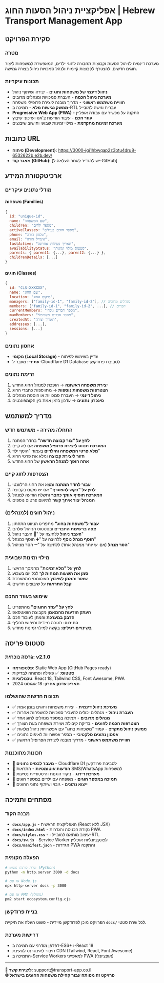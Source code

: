 # אפליקציית ניהול הסעות החוג | Hebrew Transport Management App

## סקירת הפרויקט

### מטרה
מערכת דינמית לניהול הסעות וקבוצות תחבורה לחוגי ילדים, המאפשרת למשפחות ליצור חוגים חדשים, להצטרף לקבוצות קיימות ולנהל סמכויות ניהול בצורה גמישה.

### תכונות עיקריות
- **ניהול דינמי של משפחות וחוגים** - יצירה ושיתוף ניהול
- **מערכת ניהול חכמה** - העברת סמכויות ומנהלים מרובים
- **חוויית משתמש ראשוני** - מדריך מובנה ליצירת פרופילי משפחה
- **ממשק נגישות מלא** - תמיכה ב-RTL עברית וגישה למובייל
- **Progressive Web App (PWA)** - התקנה על מכשיר עם עבודה אופליין
- **עוזר חכם** - עיבוד הודעות צ'אט ועדכוני שיבוץ
- **מערכת זמינות מתקדמת** - מילוי זמינות שבועי וחישוב שיבוצים

## כתובות URL

- **פיתוח (Development)**: https://3000-igi1hbwqap2z3btu4dru8-6532622b.e2b.dev/
- **מאגר קוד (GitHub)**: [יש להגדיר לאחר העלאה ל-GitHub]

## ארכיטקטורת המידע

### מודלי נתונים עיקריים

#### משפחות (Families)
```javascript
{
  id: "unique-id",
  name: "שם המשפחה", 
  children: "מספר ילדים",
  activeClasses: "מספר חוגים פעילים",
  phone: "טלפון הורה",
  email: "אימייל הורה",
  lastActive: "תאריך פעילות אחרונה",
  availabilityStatus: "סטטוס מילוי זמינות",
  parents: { parent1: {...}, parent2: {...} },
  childrenDetails: [...]
}
```

#### חוגים (Classes)
```javascript
{
  id: "CLS-XXXXXX",
  name: "שם החוג",
  location: "מיקום החוג",
  managers: ["family-id-1", "family-id-2"], // מנהלים מרובים
  members: ["family-id-1", "family-id-2", ...], // חברים
  currentMembers: "מספר חברים נוכחי",
  maxMembers: "מספר חברים מקסימלי",
  createdAt: "תאריך יצירה",
  addresses: [...],
  sessions: [...]
}
```

### אחסון נתונים
- **מקומי (Local Storage)** - עדיין בשימוש לפיתוח
- **עתידי**: מעבר ל-Cloudflare D1 Database לסביבת פרודקשן

### זרימת נתונים
1. **יצירת משפחה ראשונה** → הופכת למנהל החוג החדש
2. **הצטרפות משפחות נוספות** → מתווספות כחברי החוג
3. **ניהול דינמי** → העברת סמכויות או הוספת מנהלים
4. **סינכרון נתונים** → עדכון בזמן אמת בין הקומפוננטים

## מדריך למשתמש

### התחלה מהירה - משתמש חדש
1. **לחץ על "צור קבוצה חדשה"** בחדר המתנה
2. **המערכת תנווט ליצירת פרופיל משפחה** אם לא קיים
3. **מלא פרטי המשפחה והילדים** בעמוד "הוסף ילד"
4. **חזור ליצירת קבוצה** ומלא את פרטי החוג
5. **אתה הופך למנהל הראשון** של החוג החדש

### הצטרפות לחוג קיים
1. **עבור לחדר המתנה** ומצא את החוג הרלוונטי
2. **לחץ על "בקש להצטרף"** אם יש מקום בקבוצה
3. **המערכת תוסיף אותך כחבר** ותשלח הודעה למנהל
4. **המנהל יצור איתך קשר** לתיאום פרטים נוספים

### ניהול חוגים (למנהלים)
1. **עבור ל"משפחות בחוג"** מתפריט הניווט התחתון
2. **צפה ברשימת החברים** ובסטטוס הניהול שלהם
3. **העבר ניהול** ללחיצה על "🔄 העבר ניהול"
4. **הוסף מנהל נוסף** ללחיצה על "➕ הוסף כמנהל"
5. **הסר מנהל** (אם יש יותר ממנהל אחד) ללחיצה על "➖ הסר מניהול"

### מילוי זמינות שבועית
1. **לחץ על "מלא זמינות"** מהמסך הראשי
2. **סמן את השעות הנוחות לך** לכל יום בשבוע
3. **שמור והמתן לשיבוץ** האוטומטי מהמערכת
4. **קבל התראות** על שיבוצים חדשים

### שימוש בעוזר החכם
1. **לחץ על "עוזר החוגים"** מהתפריט
2. **העתק הודעות מהמאמן** מקבוצת הוואטסאפ
3. **הדבק במערכת** והמתן לעיבוד חכם
4. **בחירום**: תגובה מיידית וחיפוש תחליף
5. **בשינויים רגילים**: בקשה למילוי זמינות מחדש

## סטטוס פריסה

### גרסה נוכחית: v2.1.0
- **פלטפורמה**: Static Web App (GitHub Pages ready)
- **סטטוס**: ✅ פעילה ופתוחה לבדיקות
- **טכנולוגיות**: React 18, Tailwind CSS, Font Awesome, PWA
- **תאריכ עדכון אחרון**: 18 אוגוסט 2024

### תכונות חדשות שהושלמו
- ✅ **מערכת ניהול דינמית** - יצירת משפחות וחוגים בזמן אמת
- ✅ **העברת ניהול** - מנהלים יכולים להעביר סמכויות למשפחות אחרות  
- ✅ **מנהלים מרובים** - תמיכה במספר מנהלים לחוג אחד
- ✅ **הצטרפות חכמה לחוגים** - בדיקת קיבולת ויצירת משפחה בעת הצורך
- ✅ **ממשק ניהול מתקדם** - עמוד "משפחות בחוג" עם אפשרויות ניהול מלאות
- ✅ **אפסון נתונים סלקטיבי** - מספר אפשרויות לאיפוס נתונים
- ✅ **חוויית משתמש ראשוני** - מדריך מובנה ליצירת הפרופיל הראשון

### תכונות מתוכננות
- 🔄 **מעבר לבסיס נתונים** - Cloudflare D1 לסביבת פרודקשן
- 🔄 **הודעות אוטומטיות** - התראות SMS/WhatsApp למשפחות
- 🔄 **מערכת דירוג** - ניקוד הוגנות והיסטוריית נסיעות
- 🔄 **תמיכה במספר חוגים** - משפחה עם ילדים במספר חוגים
- 🔄 **ייצוא נתונים** - גיבוי ושיתוף נתוני החוגים

## מפתחים ותמיכה

### מבנה הקוד
- **`docs/app.js`** - האפליקציה הראשית (React ללא JSX)
- **`docs/index.html`** - נקודת הכניסה והגדרות PWA
- **`docs/styles.css`** - עיצוב מותאם למובייל ו-RTL
- **`docs/sw.js`** - Service Worker לפונקציונליות אופליין
- **`docs/manifest.json`** - הגדרות PWA והתקנה

### הפעלה מקומית
```bash
# שרת פיתוח פשוט (Python)
python -m http.server 3000 -d docs

# או עם Node.js
npx http-server docs -p 3000

# או עם PM2 (מומלץ)
pm2 start ecosystem.config.cjs
```

### בניית פרודקשן
הפרויקט מוכן לפרודקשן מיידית - פשוט העלה את תיקיית `docs/` לכל שרת סטטי.

### דרישות מערכת
- דפדפן מודרני עם תמיכה ב-ES6+ ו-React 18
- חיבור לאינטרנט לטעינת CDN (Tailwind, React, Font Awesome)
- התמיכה ב-Service Workers למאפייני PWA (אופציונלי)

---

**📧 ליצירת קשר**: support@transport-app.co.il  
**🌐 פרויקט זה מפותח עבור קהילת משפחות החוגים בישראל**